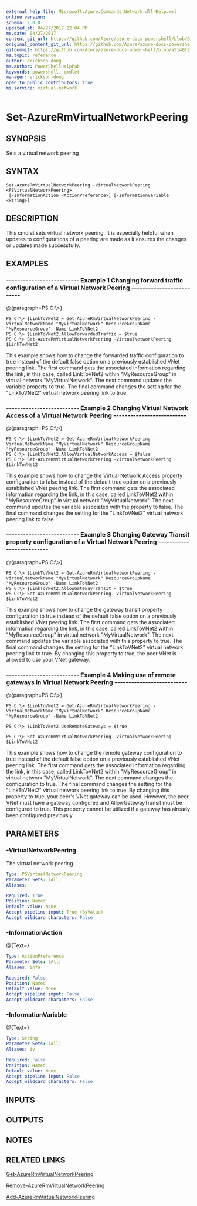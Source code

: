 ```yaml
---
external help file: Microsoft.Azure.Commands.Network.dll-Help.xml
online version:
schema: 2.0.0
updated_at: 04/27/2017 22:04 PM
ms.date: 04/27/2017
content_git_url: https://github.com/Azure/azure-docs-powershell/blob/Graham71298/azureps-cmdlets-docs/ResourceManager/AzureRM.Network/v2.2.0/Set-AzureRmVirtualNetworkPeering.md
original_content_git_url: https://github.com/Azure/azure-docs-powershell/blob/Graham71298/azureps-cmdlets-docs/ResourceManager/AzureRM.Network/v2.2.0/Set-AzureRmVirtualNetworkPeering.md
gitcommit: https://github.com/Azure/azure-docs-powershell/blob/a5140f27ab8f99c2992dc2ba0c9a1cd31941b109
ms.topic: reference
author: erickson-doug
ms.author: PowerShellHelpPub
keywords: powershell, cmdlet
manager: erickson-doug
open_to_public_contributors: true
ms.service: virtual-network
---
```


# Set-AzureRmVirtualNetworkPeering

## SYNOPSIS
Sets a virtual network peering

## SYNTAX

```
Set-AzureRmVirtualNetworkPeering -VirtualNetworkPeering <PSVirtualNetworkPeering>
 [-InformationAction <ActionPreference>] [-InformationVariable <String>]
```

## DESCRIPTION
This cmdlet sets virtual network peering.
It is especially helpful when updates to configurations of a peering are made as it ensures the changes or updates made successfully.

## EXAMPLES

### --------------------------  Example 1 Changing forward traffic configuration of a Virtual Network Peering  --------------------------
@{paragraph=PS C:\\\>}

```
PS C:\> $LinkToVNet2 = Get-AzureRmVirtualNetworkPeering -VirtualNetworkName "MyVirtualNetwork" ResourceGroupName "MyResourceGroup" -Name LinkToVNet2
PS C:\> $LinkToVNet2.AllowForwardedTraffic = $true
PS C:\> Set-AzureRmVirtualNetworkPeering -VirtualNetworkPeering $LinkToVNet2
```

This example shows how to change the forwarded traffic configuration to true instead of the default false option on a previously established VNet peering link.
The first command gets the associated information regarding the link, in this case, called LinkToVNet2 within "MyResourceGroup" in virtual network "MyVirtualNetwork".
The next command updates the variable property to true.
The final command changes the setting for the "LinkToVNet2" virtual network peering link to true.

### --------------------------  Example 2 Changing Virtual Network Access of a Virtual Network Peering  --------------------------
@{paragraph=PS C:\\\>}

```
PS C:\> $LinkToVNet2 = Get-AzureRmVirtualNetworkPeering -VirtualNetworkName "MyVirtualNetwork" ResourceGroupName "MyResourceGroup" -Name LinkToVNet2
PS C:\> $LinkToVNet2.AllowVirtualNetworkAccess = $false
PS C:\> Set-AzureRmVirtualNetworkPeering -VirtualNetworkPeering $LinkToVNet2
```

This example shows how to change the Virtual Network Access property configuration to false instead of the default true option on a previously established VNet peering link.
The first command gets the associated information regarding the link, in this case, called LinkToVNet2 within "MyResourceGroup" in virtual network "MyVirtualNetwork".
The next command updates the variable associated with the property to false.
The final command changes the setting for the "LinkToVNet2" virtual network peering link to false.

### --------------------------  Example 3 Changing Gateway Transit property configuration of a Virtual Network Peering  --------------------------
@{paragraph=PS C:\\\>}

```
PS C:\> $LinkToVNet2 = Get-AzureRmVirtualNetworkPeering -VirtualNetworkName "MyVirtualNetwork" ResourceGroupName "MyResourceGroup" -Name LinkToVNet2
PS C:\> $LinkToVNet2.AllowGatewayTransit = $true
PS C:\> Set-AzureRmVirtualNetworkPeering -VirtualNetworkPeering $LinkToVNet2
```

This example shows how to change the gateway transit property configuration to true instead of the default false option on a previously established VNet peering link.
The first command gets the associated information regarding the link, in this case, called LinkToVNet2 within "MyResourceGroup" in virtual network "MyVirtualNetwork".
The next command updates the variable associated with this property to true.
The final command changes the setting for the "LinkToVNet2" virtual network peering link to true.
By changing this property to true, the peer VNet is allowed to use your VNet gateway.

### --------------------------  Example 4 Making use of remote gateways in Virtual Network Peering  --------------------------
@{paragraph=PS C:\\\>}

```
PS C:\> $LinkToVNet2 = Get-AzureRmVirtualNetworkPeering -VirtualNetworkName "MyVirtualNetwork" ResourceGroupName "MyResourceGroup" -Name LinkToVNet2

PS C:\> $LinkToVNet2.UseRemoteGateways = $true

PS C:\> Set-AzureRmVirtualNetworkPeering -VirtualNetworkPeering $LinkToVNet2
```

This example shows how to change the remote gateway configuration to true instead of the default false option on a previously established VNet peering link.
The first command gets the associated information regarding the link, in this case, called LinkToVNet2 within "MyResourceGroup" in virtual network "MyVirtualNetwork".
The next command changes the configuration to true.
The final command changes the setting for the "LinkToVNet2" virtual network peering link to true.
By changing this property to true, your peer's VNet gateway can be used.
However, the peer VNet must have a gateway configured and AllowGatewayTransit must be configured to true.
This property cannot be utilized if a gateway has already been configured previously.

## PARAMETERS

### -VirtualNetworkPeering
The virtual network peering

```yaml
Type: PSVirtualNetworkPeering
Parameter Sets: (All)
Aliases: 

Required: True
Position: Named
Default value: None
Accept pipeline input: True (ByValue)
Accept wildcard characters: False
```

### -InformationAction
@{Text=}

```yaml
Type: ActionPreference
Parameter Sets: (All)
Aliases: infa

Required: False
Position: Named
Default value: None
Accept pipeline input: False
Accept wildcard characters: False
```

### -InformationVariable
@{Text=}

```yaml
Type: String
Parameter Sets: (All)
Aliases: iv

Required: False
Position: Named
Default value: None
Accept pipeline input: False
Accept wildcard characters: False
```

## INPUTS

## OUTPUTS

## NOTES

## RELATED LINKS

[Get-AzureRmVirtualNetworkPeering]()

[Remove-AzureRmVirtualNetworkPeering]()

[Add-AzureRmVirtualNetworkPeering]()

